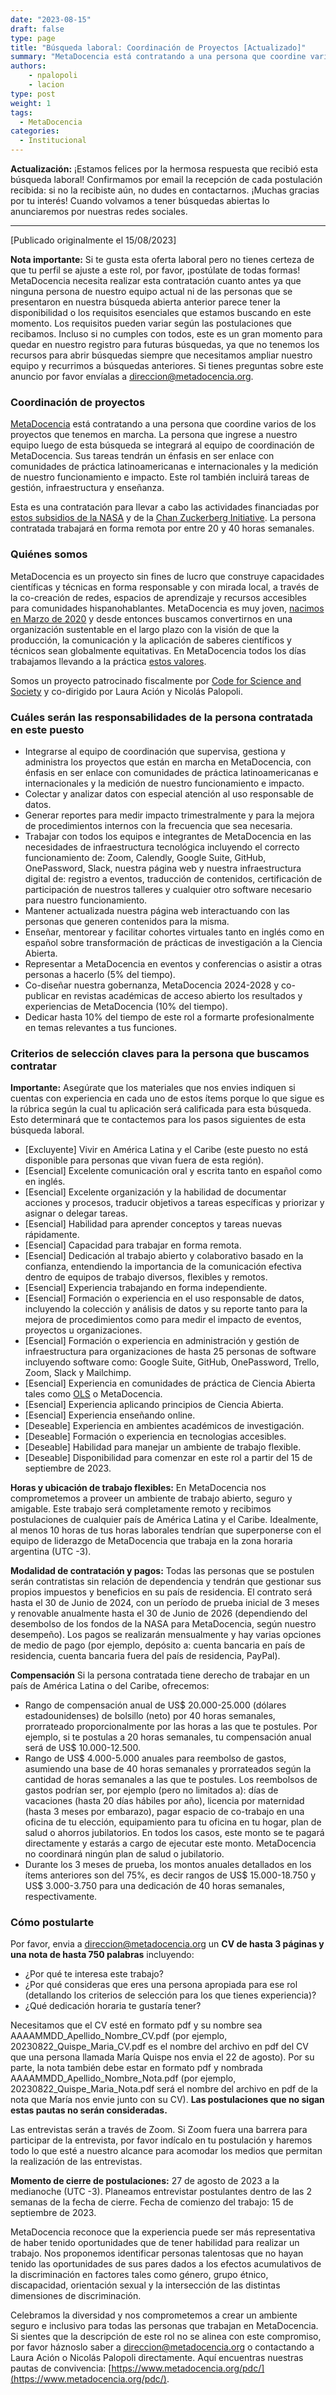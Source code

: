 ```yaml
---
date: "2023-08-15"
draft: false
type: page
title: "Búsqueda laboral: Coordinación de Proyectos [Actualizado]"
summary: "MetaDocencia está contratando a una persona que coordine varios de los proyectos que tenemos en marcha."
authors: 
    - npalopoli
    - lacion
type: post
weight: 1
tags: 
  - MetaDocencia
categories:
  - Institucional
---
```


**Actualización:** ¡Estamos felices por la hermosa respuesta que recibió esta búsqueda laboral! Confirmamos por email la recepción de cada postulación recibida: si no la recibiste aún, no dudes en contactarnos. ¡Muchas gracias por tu interés! Cuando volvamos a tener búsquedas abiertas lo anunciaremos por nuestras redes sociales. 

------

[Publicado originalmente el 15/08/2023]

**Nota importante:** Si te gusta esta oferta laboral pero no tienes certeza de que tu perfil se ajuste a este rol, por favor, ¡postúlate de todas formas! MetaDocencia necesita realizar esta contratación cuanto antes ya que ninguna persona de nuestro equipo actual ni de las personas que se presentaron en nuestra búsqueda abierta anterior parece tener la disponibilidad o los requisitos esenciales que estamos buscando en este momento. Los requisitos pueden variar según las postulaciones que recibamos. Incluso si no cumples con todos, este es un gran momento para quedar en nuestro registro para futuras búsquedas, ya que no tenemos los recursos para abrir búsquedas siempre que necesitamos ampliar nuestro equipo y recurrimos a búsquedas anteriores. Si tienes preguntas sobre este anuncio por favor envíalas a [direccion@metadocencia.org](mailto:direccion@metadocencia.org).

### Coordinación de proyectos
[MetaDocencia](https://www.metadocencia.org/) está contratando a una persona que coordine varios de los proyectos que tenemos en marcha. La persona que ingrese a nuestro equipo luego de esta búsqueda se integrará al equipo de coordinación de MetaDocencia. Sus tareas tendrán un énfasis en ser enlace con comunidades de práctica latinoamericanas e internacionales y la medición de nuestro funcionamiento e impacto. Este rol también incluirá tareas de gestión, infraestructura y enseñanza.

Esta es una contratación para llevar a cabo las actividades financiadas por [estos subsidios de la NASA](https://www.metadocencia.org/post/nasatops10puntos/) y de la [Chan Zuckerberg Initiative](https://www.metadocencia.org/post/infraestructura-nube/). La persona contratada trabajará en forma remota por entre 20 y 40 horas semanales.

### Quiénes somos
MetaDocencia es un proyecto sin fines de lucro que construye capacidades científicas y técnicas en forma responsable y con mirada local, a través de la co-creación de redes, espacios de aprendizaje y recursos accesibles para comunidades hispanohablantes. MetaDocencia es muy joven, [nacimos en Marzo de 2020](https://www.metadocencia.org/post/origenmd/) y desde entonces buscamos convertirnos en una organización sustentable en el largo plazo con la visión de que la producción, la comunicación y la aplicación de saberes científicos y técnicos sean globalmente equitativas. En MetaDocencia todos los días trabajamos llevando a la práctica [estos valores](https://www.metadocencia.org/authors/metadocencia/). 

Somos un proyecto patrocinado fiscalmente por [Code for Science and Society](https://codeforscience.org/) y co-dirigido por Laura Ación y Nicolás Palopoli.

### Cuáles serán las responsabilidades de la persona contratada en este puesto
- Integrarse al equipo de coordinación que supervisa, gestiona y administra los proyectos que están en marcha en MetaDocencia, con énfasis en ser enlace con comunidades de práctica latinoamericanas e internacionales y la medición de nuestro funcionamiento e impacto.
- Colectar y analizar datos con especial atención al uso responsable de datos.
- Generar reportes para medir impacto trimestralmente y para la mejora de procedimientos internos con la frecuencia que sea necesaria.
- Trabajar con todos los equipos e integrantes de MetaDocencia en las necesidades de infraestructura tecnológica incluyendo el correcto funcionamiento de: Zoom, Calendly, Google Suite, GitHub, OnePassword, Slack, nuestra página web y nuestra infraestructura digital de: registro a eventos, traducción de contenidos, certificación de participación de nuestros talleres y cualquier otro software necesario para nuestro funcionamiento.
- Mantener actualizada nuestra página web interactuando con las personas que generen contenidos para la misma.
- Enseñar, mentorear y facilitar cohortes virtuales tanto en inglés como en español sobre transformación de prácticas de investigación a la Ciencia Abierta.
- Representar a MetaDocencia en eventos y conferencias o asistir a otras personas a hacerlo (5% del tiempo).
- Co-diseñar nuestra gobernanza, MetaDocencia 2024-2028 y co-publicar en revistas académicas de acceso abierto los resultados y experiencias de MetaDocencia (10% del tiempo).
- Dedicar hasta 10% del tiempo de este rol a formarte profesionalmente en temas relevantes a tus funciones.

### Criterios de selección claves para la persona que buscamos contratar
**Importante:** Asegúrate que los materiales que nos envies indiquen si cuentas con experiencia en cada uno de estos ítems porque lo que sigue es la rúbrica según la cual tu aplicación será calificada para esta búsqueda. Esto determinará que te contactemos para los pasos siguientes de esta búsqueda laboral. 
- [Excluyente] Vivir en América Latina y el Caribe (este puesto no está disponible para personas que vivan fuera de esta región).
- [Esencial] Excelente comunicación oral y escrita tanto en español como en inglés.
- [Esencial] Excelente organización y la habilidad de documentar acciones y procesos, traducir objetivos a tareas específicas y priorizar y asignar o delegar tareas.
- [Esencial] Habilidad para aprender conceptos y tareas nuevas rápidamente.
- [Esencial] Capacidad para trabajar en forma remota.
- [Esencial] Dedicación al trabajo abierto y colaborativo basado en la confianza, entendiendo la importancia de la comunicación efectiva dentro de equipos de trabajo diversos, flexibles y remotos.
- [Esencial] Experiencia trabajando en forma independiente.
- [Esencial] Formación o experiencia en el uso responsable de datos, incluyendo la colección y análisis de datos y su reporte tanto para la mejora de procedimientos como para medir el impacto de eventos, proyectos u organizaciones.
- [Esencial] Formación o experiencia en administración y gestión de infraestructura para organizaciones de hasta 25 personas de software incluyendo software como: Google Suite, GitHub, OnePassword, Trello, Zoom, Slack y Mailchimp.
- [Esencial] Experiencia en comunidades de práctica de Ciencia Abierta tales como [OLS](https://openlifesci.org/) o MetaDocencia.
- [Esencial] Experiencia aplicando principios de Ciencia Abierta.
- [Esencial] Experiencia enseñando online.
- [Deseable] Experiencia en ambientes académicos de investigación.
- [Deseable] Formación o experiencia en tecnologias accesibles.
- [Deseable] Habilidad para manejar un ambiente de trabajo flexible.
- [Deseable] Disponibilidad para comenzar en este rol a partir del 15 de septiembre de 2023.

**Horas y ubicación de trabajo flexibles:** En MetaDocencia nos comprometemos a proveer un ambiente de trabajo abierto, seguro y amigable. Este trabajo será completamente remoto y recibimos postulaciones de cualquier país de América Latina y el Caribe. Idealmente, al menos 10 horas de tus horas laborales tendrían que superponerse con el equipo de liderazgo de MetaDocencia que trabaja en la zona horaria argentina (UTC -3). 

**Modalidad de contratación y pagos:** Todas las personas que se postulen serán contratistas sin relación de dependencia y tendrán que gestionar sus propios impuestos y beneficios en su país de residencia. El contrato será hasta el 30 de Junio de 2024, con un período de prueba inicial de 3 meses y renovable anualmente hasta el 30 de Junio de 2026 (dependiendo del desembolso de los fondos de la NASA para MetaDocencia, según nuestro desempeño). Los pagos se realizarán mensualmente y hay varias opciones de medio de pago (por ejemplo, depósito a: cuenta bancaria en país de residencia, cuenta bancaria fuera del país de residencia, PayPal).  

**Compensación**
Si la persona contratada tiene derecho de trabajar en un país de América Latina o del Caribe, ofrecemos:
- Rango de compensación anual de US$ 20.000-25.000 (dólares estadounidenses) de bolsillo (neto) por 40 horas semanales, prorrateado proporcionalmente por las horas a las que te postules. Por ejemplo, si te postulas a 20 horas semanales, tu compensación anual será de US$ 10.000-12.500.
- Rango de US$ 4.000-5.000 anuales para reembolso de gastos, asumiendo una base de 40 horas semanales y prorrateados según la cantidad de horas semanales a las que te postules. Los reembolsos de gastos podrían ser, por ejemplo (pero no limitados a): días de vacaciones (hasta 20 días hábiles por año), licencia por maternidad (hasta 3 meses por embarazo), pagar espacio de co-trabajo en una oficina de tu elección, equipamiento para tu oficina en tu hogar, plan de salud o ahorros jubilatorios. En todos los casos, este monto se te pagará directamente y estarás a cargo de ejecutar este monto. MetaDocencia no coordinará ningún plan de salud o jubilatorio.
- Durante los 3 meses de prueba, los montos anuales detallados en los ítems anteriores son del 75%, es decir rangos de US$ 15.000-18.750 y US$ 3.000-3.750 para una dedicación de 40 horas semanales, respectivamente.

### Cómo postularte
Por favor, envia a [direccion@metadocencia.org](mailto:direccion@metadocencia.org) un **CV de hasta 3 páginas y una nota de hasta 750 palabras** incluyendo:
- ¿Por qué te interesa este trabajo?
- ¿Por qué consideras que eres una persona apropiada para ese rol (detallando los criterios de selección para los que tienes experiencia)?
- ¿Qué dedicación horaria te gustaría tener?

Necesitamos que el CV esté en formato pdf y su nombre sea AAAAMMDD_Apellido_Nombre_CV.pdf (por ejemplo, 20230822_Quispe_Maria_CV.pdf es el nombre del archivo en pdf del CV que una persona llamada María Quispe nos envia el 22 de agosto). Por su parte, la nota también debe estar en formato pdf y nombrada AAAAMMDD_Apellido_Nombre_Nota.pdf (por ejemplo, 20230822_Quispe_Maria_Nota.pdf será el nombre del archivo en pdf de la nota que María nos envie junto con su CV). **Las postulaciones que no sigan estas pautas no serán consideradas.**

Las entrevistas serán a través de Zoom. Si Zoom fuera una barrera para participar de la entrevista, por favor indícalo en tu postulación y haremos todo lo que esté a nuestro alcance para acomodar los medios que permitan la realización de las entrevistas.

**Momento de cierre de postulaciones:** 27 de agosto de 2023 a la medianoche (UTC -3).
Planeamos entrevistar postulantes dentro de las 2 semanas de la fecha de cierre.
Fecha de comienzo del trabajo: 15 de septiembre de 2023. 

MetaDocencia reconoce que la experiencia puede ser más representativa de haber tenido oportunidades que de tener habilidad para realizar un trabajo. Nos proponemos identificar personas talentosas que no hayan tenido las oportunidades de sus pares dados a los efectos acumulativos de la discriminación en factores tales como género, grupo étnico, discapacidad, orientación sexual y la intersección de las distintas dimensiones de discriminación.

Celebramos la diversidad y nos comprometemos a crear un ambiente seguro e inclusivo para todas las personas que trabajan en MetaDocencia. Si sientes que la descripción de este rol no se alinea con este compromiso, por favor háznoslo saber a [direccion@metadocencia.org](mailto:direccion@metadocencia.org) o contactando a Laura Ación o Nicolás Palopoli directamente. Aquí encuentras nuestras pautas de convivencia: [https://www.metadocencia.org/pdc/](https://www.metadocencia.org/pdc/).

